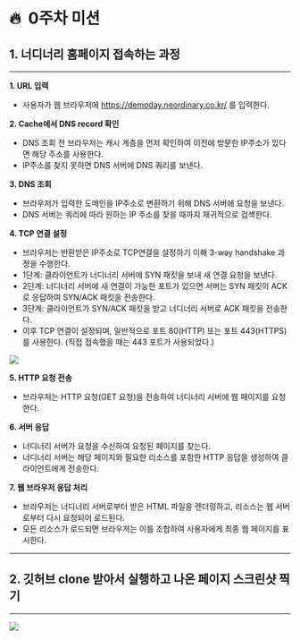 # 🔥  0주차 미션



## 1. 너디너리 홈페이지 접속하는 과정

---

**1. URL 입력**

- 사용자가  웹 브라우저에 https://demoday.neordinary.co.kr/ 를 입력한다.

**2. Cache에서 DNS record 확인**

- DNS 조회 전 브라우저는 캐시 계층을 먼저 확인하여 이전에 방문한 IP주소가 있다면 해당 주소를 사용한다.
- IP주소를 찾지 못하면 DNS 서버에 DNS 쿼리를 보낸다.

**3. DNS 조회**

- 브라우저가 입력한 도메인을 IP주소로 변환하기 위해 DNS 서버에 요청을 보낸다.
- DNS 서버는 쿼리에 따라 원하는 IP 주소를 찾을 때까지 재귀적으로 검색한다.

**4. TCP 연결 설정**

- 브라우저는 반환받은 IP주소로 TCP연결을 설정하기 이해 3-way handshake 과정을 수행한다.
- 1단계: 클라이언트가 너디너리 서버에 SYN 패킷을 보내 새 연결 요청을 보낸다.
- 2단계: 너디너리 서버에 새 연결이 가능한 포트가 있으면 서버는 SYN 패킷의 ACK로 응답하여 SYN/ACK 패킷을 전송한다.
- 3단계: 클라이언트가 SYN/ACK 패킷을 받고 너디너리 서버로 ACK 패킷을 전송한다.
- 이후 TCP 연결이 설정되며, 일반적으로 포트 80(HTTP) 또는 포트 443(HTTPS)를 사용한다. (직접 접속했을 때는 443 포트가 사용되었다.)

<img src="https://velog.velcdn.com/images/isb040818/post/0f2bcaea-4f50-4af5-8a4d-7cab62e3ebcf/image.png">

**5. HTTP 요청 전송**

- 브라우저는 HTTP 요청(GET 요청)을 전송하여 너디너리 서버에 웹 페이지를 요청한다.

**6. 서버 응답**

- 너디너리 서버가 요청을 수신하여 요청된 페이지를 찾는다.
- 너디너리 서버는 해당 페이지와 필요한 리소스를 포함한 HTTP 응답을 생성하여 클라이언트에게 전송한다.

**7. 웹 브라우저 응답 처리**

- 브라우저는 너디너리 서버로부터 받은 HTML 파일을 렌더링하고, 리소스는 웹 서버로부터 다시 요청되어 로드된다.
- 모든 리소스가 로드되면 브라우저는 이를 조합하여 사용자에게 최종 웹 페이지를 표시한다.

---

## 2. 깃허브 clone 받아서 실행하고 나온 페이지 스크린샷 찍기

---

<img src="https://velog.velcdn.com/images/isb040818/post/451109c2-37fd-4097-9d68-21c1073ba4d4/image.png">